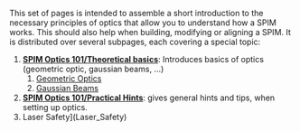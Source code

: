 ---
---
This set of pages is intended to assemble a short introduction to the
necessary principles of optics that allow you to understand how a SPIM
works. This should also help when building, modifying or aligning a
SPIM. It is distributed over several subpages, each covering a special
topic:

1.  **[SPIM Optics 101/Theoretical basics](SPIM_Optics_101/Theoretical_basics)**: Introduces
    basics of optics (geometric optic, gaussian beams, ...)
    1.  [Geometric Optics](SPIM_Optics_101/Theoretical_basics#Geometric_Optics)
    2.  [Gaussian Beams](SPIM_Optics_101/Theoretical_basics#Gaussian_Beam_Optics)
2.  **[SPIM Optics 101/Practical Hints](SPIM_Optics_101/Practical_Hints)**: gives general
    hints and tips, when setting up optics.
3.  Laser Safety](Laser_Safety)
